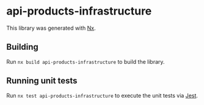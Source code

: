 # api-products-infrastructure

This library was generated with [Nx](https://nx.dev).

## Building

Run `nx build api-products-infrastructure` to build the library.

## Running unit tests

Run `nx test api-products-infrastructure` to execute the unit tests via [Jest](https://jestjs.io).
